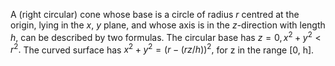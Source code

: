 A (right circular) cone whose base is a circle of radius $r$ centred at
the origin, lying in the $x$, $y$ plane, and whose axis is in the
$z$-direction with length $h$, can be described by two formulas. The
circular base has $z=0, x^2+y^2 < r^2.$ The curved surface has
$x^2+y^2=(r-(rz/h))^2,$ for z in the range [0, h].
